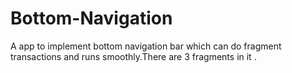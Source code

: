 # Bottom-Navigation
A app to implement bottom navigation bar which can do fragment transactions and runs smoothly.There are 3 fragments in it .
